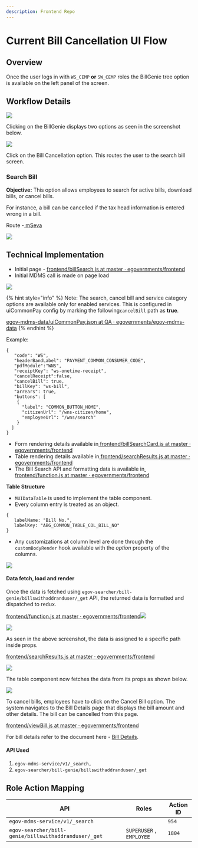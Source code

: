 ```yaml
---
description: Frontend Repo
---
```


# Current Bill Cancellation UI Flow

## Overview

Once the user logs in with `WS_CEMP` **or** `SW_CEMP` roles the BillGenie tree option is available on the left panel of the screen.

## Workflow Details

![](<../../../../../.gitbook/assets/image (157) (1).png>)

Clicking on the BillGenie displays two options as seen in the screenshot below.

![](<../../../../../.gitbook/assets/image (136) (1).png>)

Click on the Bill Cancellation option. This routes the user to the search bill screen.

### **Search Bill**

**Objective:** This option allows employees to search for active bills, download bills, or cancel bills.

For instance, a bill can be cancelled if the tax head information is entered wrong in a bill.&#x20;

Route -[ mSeva](https://qa.digit.org/employee/bills/billSearch)

![](<../../../../../.gitbook/assets/image (221) (1).png>)

## Technical Implementation

* Initial page - [<img src="https://github.com/fluidicon.png" alt="" data-size="line">frontend/billSearch.js at master · egovernments/frontend](https://github.com/egovernments/frontend/blob/master/web/rainmaker/dev-packages/egov-abg-dev/src/ui-config/screens/specs/bills/billSearch.js)
* Initial MDMS call is made on page load

![](<../../../../../.gitbook/assets/image (230).png>)

{% hint style="info" %}
Note: The search, cancel bill and service category options are available only for enabled services. This is configured in uiCommonPay config by marking the following`cancelBill` path as **true**.

[<img src="https://github.com/fluidicon.png" alt="" data-size="line">egov-mdms-data/uiCommonPay.json at QA · egovernments/egov-mdms-data](https://github.com/egovernments/egov-mdms-data/blob/QA/data/pb/common-masters/uiCommonPay.json)
{% endhint %}

Example:

```
{
   "code": "WS",
   "headerBandLabel": "PAYMENT_COMMON_CONSUMER_CODE",
   "pdfModule":"WNS",
   "receiptKey": "ws-onetime-receipt",
   "cancelReceipt":false,
   "cancelBill": true,
   "billKey": "ws-bill",
   "arrears": true,
   "buttons": [
    {
      "label": "COMMON_BUTTON_HOME",
      "citizenUrl": "/wns-citizen/home",
      "employeeUrl": "/wns/search"
    }
  ]
}
```

* Form rendering details available in[ <img src="https://github.com/fluidicon.png" alt="" data-size="line">frontend/billSearchCard.js at master · egovernments/frontend](https://github.com/egovernments/frontend/blob/master/web/rainmaker/dev-packages/egov-abg-dev/src/ui-config/screens/specs/bills/billSearchResources/billSearchCard.js)
* Table rendering details available in[ <img src="https://github.com/fluidicon.png" alt="" data-size="line">frontend/searchResults.js at master · egovernments/frontend](https://github.com/egovernments/frontend/blob/master/web/rainmaker/dev-packages/egov-abg-dev/src/ui-config/screens/specs/bills/billSearchResources/searchResults.js)
* The Bill Search API and formatting data is available in[ <img src="https://github.com/fluidicon.png" alt="" data-size="line">frontend/function.js at master · egovernments/frontend](https://github.com/egovernments/frontend/blob/master/web/rainmaker/dev-packages/egov-abg-dev/src/ui-config/screens/specs/bills/billSearchResources/function.js)

**Table Structure**

* `MUIDataTable` is used to implement the table component.
* Every column entry is treated as an object.

```
{
   labelName: "Bill No.",
   labelKey: "ABG_COMMON_TABLE_COL_BILL_NO"
}
```

* Any customizations at column level are done through the `customBodyRender` hook available with the _option_ property of the columns.

![](<../../../../../.gitbook/assets/image (121).png>)

#### Data fetch, load and render <a href="#data-fetch-load-and-render" id="data-fetch-load-and-render"></a>

Once the data is fetched using `egov-searcher/bill-genie/billswithaddranduser/_get` API, the returned data is formatted and dispatched to redux.

[<img src="https://github.com/fluidicon.png" alt="" data-size="line">frontend/function.js at master · egovernments/frontend](https://github.com/egovernments/frontend/blob/master/web/rainmaker/dev-packages/egov-abg-dev/src/ui-config/screens/specs/bills/billSearchResources/function.js)![](blob:https://digit-discuss.atlassian.net/d7d401f7-90dc-4940-8293-37c3c8fd2a08#media-blob-url=true\&id=379cbc6b-f53c-43ed-8a5b-e3922078b84d\&collection=contentId-1847263265\&contextId=1847263265\&mimeType=image%2Fpng\&name=image-20210727-103850.png\&size=111637\&width=947\&height=491)

![](<../../../../../.gitbook/assets/image (204) (1).png>)

As seen in the above screenshot, the data is assigned to a specific path inside props.

[<img src="https://github.com/fluidicon.png" alt="" data-size="line">frontend/searchResults.js at master · egovernments/frontend](https://github.com/egovernments/frontend/blob/master/web/rainmaker/dev-packages/egov-abg-dev/src/ui-config/screens/specs/bills/billSearchResources/searchResults.js)

![](<../../../../../.gitbook/assets/image (181) (1).png>)

The table component now fetches the data from its props as shown below.

![](<../../../../../.gitbook/assets/image (264) (1).png>)

To cancel bills, employees have to click on the Cancel Bill option. The system navigates to the Bill Details page that displays the bill amount and other details. The bill can be cancelled from this page.[ ](https://github.com/egovernments/frontend/blob/master/web/rainmaker/dev-packages/egov-abg-dev/src/ui-config/screens/specs/bills/viewBill.js)

[<img src="https://github.com/fluidicon.png" alt="" data-size="line">frontend/viewBill.js at master · egovernments/frontend](https://github.com/egovernments/frontend/blob/master/web/rainmaker/dev-packages/egov-abg-dev/src/ui-config/screens/specs/bills/viewBill.js)

For bill details refer to the document here - [Bill Details](bill-details-ui-flow.md).

#### **API Used**

1. `egov-mdms-service/v1/_search,`
2. `egov-searcher/bill-genie/billswithaddranduser/_get`

## **Role Action Mapping**

| API                                                  | Roles                    | Action ID |
| ---------------------------------------------------- | ------------------------ | --------- |
| `egov-mdms-service/v1/_search`                       |                          | `954`     |
| `egov-searcher/bill-genie/billswithaddranduser/_get` | `SUPERUSER` , `EMPLOYEE` | `1804`    |
